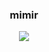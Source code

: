 <h3 align="center">
    mimir
</h3>

<p align="center">
    <a href="https://eslint.org/">
        <img src="https://aleen42.github.io/badges/src/eslint.svg" />
    </a>
</p>

